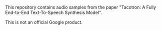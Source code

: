 This repository contains audio samples from the paper "Tacotron: A Fully End-to-End Text-To-Speech Synthesis Model".

This is not an official Google product.
